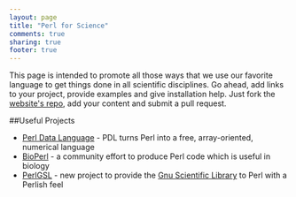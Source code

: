 ```yaml
---
layout: page
title: "Perl for Science"
comments: true
sharing: true
footer: true
---
```


This page is intended to promote all those ways that we use our favorite language to get things done in all scientific disciplines. Go ahead, add links to your project, provide examples and give installation help. Just fork the [website's repo](https://github.com/perl4science/perl4science.github.com), add your content and submit a pull request.

##Useful Projects
* [Perl Data Language](http://pdl.perl.org) - PDL turns Perl into a free, array-oriented, numerical language
* [BioPerl](http://www.bioperl.org/) - a community effort to produce Perl code which is useful in biology
* [PerlGSL](http://p3rl.org/PerlGSL) - new project to provide the [Gnu Scientific Library](http://www.gnu.org/software/gsl/) to Perl with a Perlish feel

